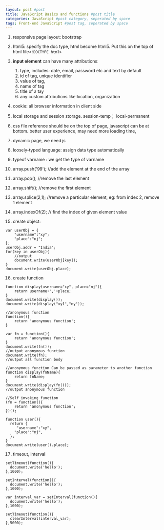 ```yaml
---
layout: post #post
title: JavaScript Basics and functions #post title
categories: JavaScript #post category, seperated by space
tags: Front-end JavaScript #post tag, seperated by space
---
```



1. responsive page layout: bootstrap

2. html5: specify the doc type, html become html5. Put this on the top of html file`<!DOCTYPE html>`

3. **input element** can have many attributions:
    1. type, includes: date, email, password etc and text by default
    4. id of tag, unique identifier
    5. value of tag, 
    6. name of tag
    7. title of a tay
    8. any custom attributions like location, organization
4. cookie: all browser information in client side
5. local storage and session storage. session-temp； local-permanent
6. css file reference should be on the top of page, javascript can be at bottom. better user experience, may need more loading time,
7. dynamic page, we need js
8. loosely-typed language: assign data type automatically
9. typeof varname : we get the type of varname
10. array.push('99'); //add the element at the end of the array
11. array.pop(); //remove the last element
12. array.shift(); //remove the first element
13. array.splice(2,1); //remove a particular element, eg: from index 2, remove 1 element
14. array.indexOf(2); // find the index of given element value
15. create object: 
```
var userObj = {
    "username":"xy";
    "place":"nj";
};
userObj.addr = "India";
for(key in userObj){
    //output
    document.write(userObj[key]);
}
document.write(userObj.place);
```
16. create function
```
function display(username="xy", place="nj"){
    return username+','+place;
}
document.write(display());
document.write(display("xy1","ny"));
```
```
//anonymous function
function(){
    return 'anonymous function';
}
```
```
var fn = function(){
    return 'anonymous function';
}
document.write(fn());
//output anonymous function
document.write(fn);
//output all function body

//anonymous function Can be passed as parameter to another function
function display(fnName){
    return fnName;
}
document.write(display(fn()));
//output anonymous function
```
```
//Self invoking function
(fn = function(){
    return 'anonymous function';
})();
```
```
function user(){
  return {
     "username":"xy",
    "place":"nj",
  };
}
document.write(user().place);
```

17. timeout, interval
```
setTimeout(function(){
  document.write('hello');
},1000);
```
```
setInterval(function(){
  document.write('hello');
},1000);
```
```
var interval_var = setInterval(function(){
  document.write('hello');
},1000);

setTimeout(function(){
  clearInterval(interval_var);
},5000);
```

